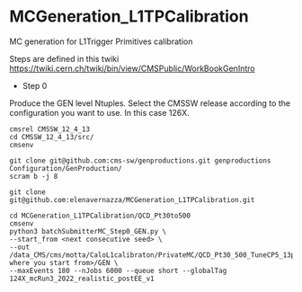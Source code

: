 # MCGeneration_L1TPCalibration
MC generation for L1Trigger Primitives calibration

Steps are defined in this twiki
https://twiki.cern.ch/twiki/bin/view/CMSPublic/WorkBookGenIntro

- Step 0

Produce the GEN level Ntuples.
Select the CMSSW release according to the configuration you want to use. In this case 126X.

    cmsrel CMSSW_12_4_13
    cd CMSSW_12_4_13/src/
    cmsenv

    git clone git@github.com:cms-sw/genproductions.git genproductions Configuration/GenProduction/
    scram b -j 8

    git clone git@github.com:elenavernazza/MCGeneration_L1TPCalibration.git

    cd MCGeneration_L1TPCalibration/QCD_Pt30to500
    cmsenv
    python3 batchSubmitterMC_Step0_GEN.py \
    --start_from <next consecutive seed> \
    --out /data_CMS/cms/motta/CaloL1calibraton/PrivateMC/QCD_Pt30_500_TuneCP5_13p6TeV_124X_<add where you start from>/GEN \
    --maxEvents 180 --nJobs 6000 --queue short --globalTag 124X_mcRun3_2022_realistic_postEE_v1